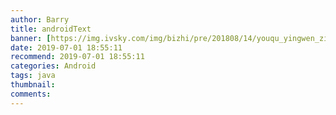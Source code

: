 ```yaml
---
author: Barry
title: androidText
banner: [https://img.ivsky.com/img/bizhi/pre/201808/14/youqu_yingwen_zimu-005.jpg,https://img.ivsky.com/img/bizhi/pre/201808/14/youqu_yingwen_zimu-006.jpg]
date: 2019-07-01 18:55:11
recommend: 2019-07-01 18:55:11
categories: Android
tags: java
thumbnail:
comments:
---
```

